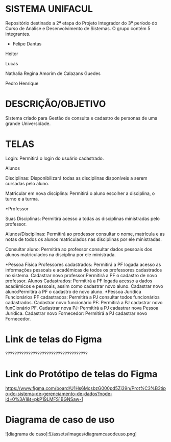 # SISTEMA UNIFACUL
Repositório destinado a 2ª etapa do Projeto Integrador do 3º período do Curso de Análise e Desenvolvimento de Sistemas. O grupo contém 5 integrantes. 
- Felipe Dantas <br>
<p> Heitor <br>
<p> Lucas <br>
<p> Nathalia Regina Amorim de Calazans Guedes <br>
<p> Pedro Henrique <br>


# DESCRIÇÃO/OBJETIVO
Sistema criado para Gestão de consulta e cadastro de personas de uma grande Universidade.

# TELAS
<p> Login: Permitirá o login do usuário cadastrado. </p>
<p>Alunos </p>
Disciplinas: Disponibilizará todas as disciplinas disponíveis a serem cursadas pelo aluno.
<p>Matricular em nova disciplina: Permitirá o aluno escolher a disciplina, o turno e a turma.
<p>*Professor</p>
Suas Disciplinas: Permitirá acesso a todas as disciplinas ministradas pelo professor.
<p>Alunos/Disciplinas: Permitirá ao prodessor consultar o nome, matrícula e as notas de todos os alunos matriculados nas disciplinas por ele ministradas.</p>
Consultar aluno: Permitirá ao professor consultar dados pessoais dos alunos matriculados na disciplina por ele ministrada.</p>
*Pessoa Física
Professores cadastrados: Permitirá a PF logada acesso as informações pessoais e acadêmicas de todos os professores cadastrados no sistema.
Cadastrar novo professor:Permitirá a PF o cadastro de novo professor.
Alunos Cadastrados: Permitirá a PF logada acesso a dados acadêmicos e pessoais, assim como cadastrar novo aluno.
Cadastrar novo aluno:Permitirá a PF o cadastro de novo aluno.
*Pessoa Jurídica
Funcionários PF cadastrados: Permitirá a PJ consultar todos funcionários cadastrados.
Cadastrar novo funcionário PF: Permitirá a PJ cadastrar novo funCionário PF.
Cadastrar nova PJ: Permitirá a PJ cadastrar nova Pessoa Jurídica.
Cadastrar novo Fornecedor: Permitirá a PJ cadastrar novo Fornecedor.

# Link de telas do Figma
????????????????????????????????????

# Link do Protótipo de telas do Figma
https://www.figma.com/board/U1Hs6McsbzG000pd5Zj39n/Prot%C3%B3tipo-do-sistema-de-gerenciamento-de-dados?node-id=0%3A1&t=pkP19LMFS1BGNSaw-1

# Diagrama de caso de uso
![diagrama de caso]:![/assets/images/diagramcasodeuso.png]








